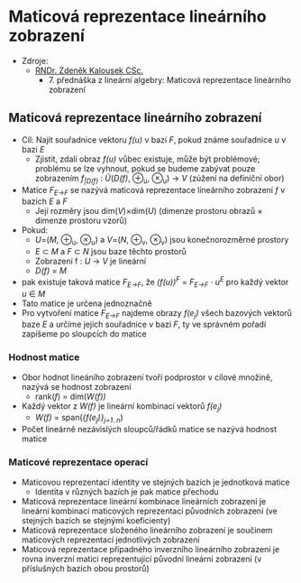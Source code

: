 # Maticová reprezentace lineárnı́ho zobrazenı́

* Zdroje:
  * [RNDr. Zdeněk Kalousek CSc.](https://kma.fp.tul.cz/?view=article&id=600&catid=147)
    * 7\. přednáška z lineární algebry: Maticová reprezentace lineárního zobrazení

## Maticová reprezentace lineárního zobrazení

* Cíl: Najít souřadnice vektoru _f(u)_ v bazi _F_, pokud známe souřadnice _u_ v bazi _E_
  * Zjistit, zdali obraz _f(u)_ vůbec existuje, může být problémové; problému se lze vyhnout, pokud se budeme zabývat pouze zobrazením _f<sub>|D(f)</sub>_ : _Ũ_(_D(f)_, ⊕<sub>u</sub>, ⊗<sub>u</sub>) → _V_ (zúžení na definiční obor)
* Matice _F<sub>E→F</sub>_ se nazývá maticová reprezentace lineárního zobrazení _f_ v bazích _E_ a _F_
  * Její rozměry jsou dim(_V_)×dim(_U_) (dimenze prostoru obrazů × dimenze prostoru vzorů)
* Pokud:
  * _U_=(_M_, ⊕<sub>u</sub>, ⊗<sub>u</sub>) a _V_=(_N_, ⊕<sub>v</sub>, ⊗<sub>v</sub>) jsou konečnorozměrné prostory
  * _E_ ⊂ _M_ a _F_ ⊂ _N_ jsou baze těchto prostorů
  * Zobrazení f : _U_ → _V_ je lineární
  * _D(f)_ = _M_
* pak existuje taková matice _F<sub>E→F</sub>_, že _(f(u))<sup>F</sup>_ = _F<sub>E→F</sub>_ ⋅ _u<sup>E</sup>_ pro každý vektor _u_ ∈ _M_
* Tato matice je určena jednoznačně
* Pro vytvoření matice _F<sub>E→F</sub>_ najdeme obrazy _f(e<sub>j</sub>)_ všech bazových vektorů baze _E_ a určíme jejich souřadnice v bazi _F_, ty ve správném pořadí zapíšeme po sloupcích do matice

### Hodnost matice

* Obor hodnot lineáního zobrazení tvoří podprostor v cílové množině, nazývá se hodnost zobrazení
  * rank(_f_) = dim(_W(f))_
* Každý vektor z _W(f)_ je lineární kombinací vektorů _f(e<sub>j</sub>)_
  * _W(f)_ = span(_{f(e<sub>j</sub>)}<sub>j=1..n</sub>_)
* Počet lineárně nezávislých sloupců/řádků matice se nazývá hodnost matice

### Maticové reprezentace operací

* Maticovou reprezentací identity ve stejných bazích je jednotková matice
  * Identita v různých bazích je pak matice přechodu
* Maticová reprezentace lineární kombinace lineárních zobrazení je lineární kombinací maticových reprezentací původních zobrazení (ve stejných bazích se stejnými koeficienty)
* Maticová reprezentace složeného lineárního zobrazení je součinem maticových reprezentací jednotlivých zobrazení
* Maticová reprezentace případného inverzního lineárního zobrazení je rovna inverzní matici reprezentující původní lineární zobrazení (v příslušných bazích obou prostorů)
